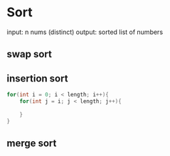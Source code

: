 # Sort

input: n nums (distinct)
output: sorted list of numbers

## swap sort

## insertion sort
```c
for(int i = 0; i < length; i++){
	for(int j = i; j < length; j++){
		
	}
}
```
## merge sort
